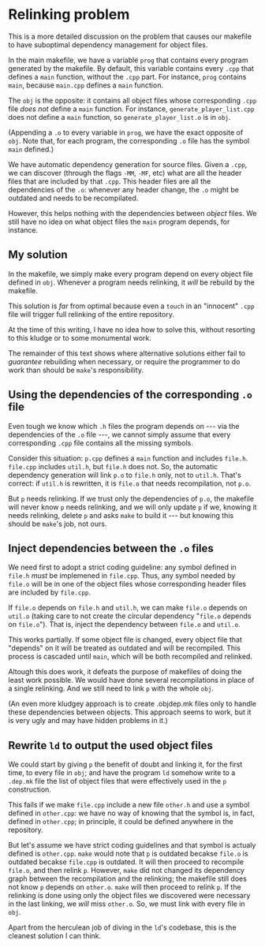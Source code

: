 Relinking problem
=================

This is a more detailed discussion on the problem
that causes our makefile to have suboptimal dependency management
for object files.

In the main makefile, we have a variable `prog`
that contains every program generated by the makefile.
By default, this variable contains every `.cpp`
that defines a `main` function,
without the `.cpp` part.
For instance, `prog` contains `main`,
because `main.cpp` defines a `main` function.

The `obj` is the opposite:
it contains all object files
whose corresponding `.cpp` file
_does not_ define a `main` function.
For instance, `generate_player_list.cpp`
does not define a `main` function,
so `generate_player_list.o` is in `obj`.

(Appending a `.o` to every variable in `prog`,
we have the exact opposite of `obj`.
Note that, for each program,
the corresponding `.o` file has the symbol `main` defined.)

We have automatic dependency generation for source files.
Given a `.cpp`, we can discover
(through the flags `-MM`, `-MF`, etc)
what are all the header files that are included by that `.cpp`.
This header files are all the dependencies
of the `.o`: whenever any header change,
the `.o` might be outdated
and needs to be recompilated.

However, this helps nothing with the dependencies
between _object_ files.
We still have no idea on what object files
the `main` program depends, for instance.

My solution
-----------

In the makefile, we simply make every program
depend on every object file defined in `obj`.
Whenever a program needs relinking,
it _will_ be rebuild by the makefile.

This solution is _far_ from optimal
because even a `touch` in an "innocent" `.cpp` file
will trigger full relinking of the entire repository.

At the time of this writing, I have no idea how to solve this,
without resorting to this kludge
or to some monumental work.

The remainder of this text shows where alternative solutions
either fail to _guarantee_ rebuilding when necessary,
or require the programmer to do work than should be `make`'s responsibility.

Using the dependencies of the corresponding `.o` file
-----------------------------------------------------

Even tough we know which `.h` files the program depends on
--- via the dependencies of the `.o` file ---,
we cannot simply assume that every corresponding `.cpp` file
contains all the missing symbols.

Consider this situation:
`p.cpp` defines a `main` function and includes `file.h`.
`file.cpp` includes `util.h`, but `file.h` does not.
So, the automatic dependency generation
will link `p.o` to `file.h` only, not to `util.h`.
That's correct: if `util.h` is rewritten,
it is `file.o` that needs recompilation,
not `p.o`.

But `p` needs relinking. If we trust only the dependencies of `p.o`,
the makefile will never know `p` needs relinking,
and we will only update `p` if we,
knowing it needs relinking,
delete `p` and asks `make` to build it
--- but knowing this should be `make`'s job, not ours.


Inject dependencies between the `.o` files
------------------------------------------

We need first to adopt a strict coding guideline:
any symbol defined in `file.h` _must_ be implemened in `file.cpp`.
Thus, any symbol needed by `file.o`
will be in one of the object files
whose corresponding header files are included by `file.cpp`.

If `file.o` depends on `file.h` and `util.h`,
we can make `file.o` depends on `util.o`
(taking care to not create the circular dependency
"`file.o` depends on `file.o`").
That is, inject the dependency between `file.o` and `util.o`.

This works partially.
If some object file is changed,
every object file that "depends" on it will be treated as outdated
and will be recompiled.
This process is cascaded until `main`,
which will be both recompiled and relinked.

Altough this does work,
it defeats the purpose of makefiles of doing the least work possible.
We would have done several recompilations
in place of a single relinking.
And we still need to link `p` with the whole `obj`.

(An even more kludgey approach is to create .objdep.mk files
only to handle these dependencies between objects.
This approach seems to work, but it is very ugly
and may have hidden problems in it.)

Rewrite `ld` to output the used object files
--------------------------------------------

We could start by giving `p` the benefit of doubt
and linking it, for the first time,
to every file in `obj`;
and have the program `ld`
somehow write to a `.dep.mk` file
the list of object files that were effectively used
in the `p` construction.

This fails if we make `file.cpp` include a new file `other.h`
and use a symbol defined in `other.cpp`:
we have no way of knowing that the symbol
is, in fact, defined in `other.cpp`;
in principle, it could be defined anywhere in the repository.

But let's assume we have strict coding guidelines
and that symbol is actualy defined is `other.cpp`.
`make` would note that `p` is outdated
becakse `file.o` is outdated
becakse `file.cpp` is outdated.
It will then proceed to recompile `file.o`,
and then relink `p`.
However, `make` did not changed its dependency graph
between the recompilation and the relinking;
the makefile still does not know `p` depends on `other.o`.
`make` will then proceed to relink `p`.
If the relinking is done using only the object files
we discovered were necessary in the last linking,
we _will_ miss `other.o`.
So, we must link with every file in `obj`.

Apart from the herculean job of diving in the `ld`'s codebase,
this is the cleanest solution I can think.
